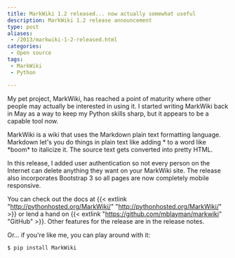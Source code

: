 ```yaml
---
title: MarkWiki 1.2 released... now actually somewhat useful
description: MarkWiki 1.2 release announcement
type: post
aliases:
 - /2013/markwiki-1-2-released.html
categories:
 - Open source
tags:
 - MarkWiki
 - Python

---
```

My pet project, MarkWiki, has reached a point of maturity where other people
may actually be interested in using it. I started writing MarkWiki back in May
as a way to keep my Python skills sharp, but it appears to be a capable tool
now.

MarkWiki is a wiki that uses the Markdown plain text formatting language.
Markdown let's you do things in plain text like adding \* to a word like
\*boom\* to italicize it. The source text gets converted into pretty HTML.

In this release, I added user authentication so not every person on the
Internet can delete anything they want on your MarkWiki site. The release also
incorporates Bootstrap 3 so all pages are now completely mobile responsive.

You can check out the docs at
{{< extlink "http://pythonhosted.org/MarkWiki/" "http://pythonhosted.org/MarkWiki/" >}} or lend
a hand on {{< extlink "https://github.com/mblayman/markwiki" "GitHub" >}}. Other features for
the release are in the release notes.

Or... if you're like me, you can play around with it:

```console
$ pip install MarkWiki
```
